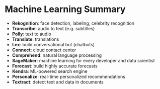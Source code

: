 # Machine Learning Summary

- **Rekognition**: face detection, labeling, celebrity recognition
- **Transcribe**: audio to text (e.g. subtitles)
- **Polly**: text to audio
- **Translate**: translations
- **Lex**: build conversational bot (chatbots)
- **Connect**: cloud contact center
- **Comprehend**: natural language processing
- **SageMaker**: machine learning for every developer and data scientist
- **Forecast**: build highly accurate forecasts
- **Kendra**: ML-powered search engine
- **Personalize**: real-time personalized recommendations
- **Textract**: detect text and data in documents

